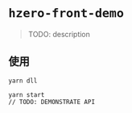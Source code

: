 `hzero-front-demo`
===
> TODO: description
## 使用
```
yarn dll

yarn start
// TODO: DEMONSTRATE API
```